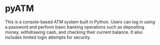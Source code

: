 # pyATM
This is a console-based ATM system built in Python. Users can log in using a password and perform basic banking operations such as depositing money, withdrawing cash, and checking their current balance. It also includes limited login attempts for security.
